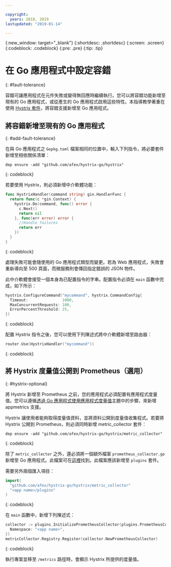 ```yaml
---

copyright:
  years: 2018, 2019
lastupdated: "2019-01-14"

---
```


{:new_window: target="_blank"}
{:shortdesc: .shortdesc}
{:screen: .screen}
{:codeblock: .codeblock}
{:pre: .pre}
{:tip: .tip}

# 在 Go 應用程式中設定容錯
{: #fault-tolerance}

容錯可讓應用程式在元件失敗或變得無回應時繼續執行。您可以將容錯功能新增至現有的 Go 應用程式，或從產生的 Go 應用程式啟用這些特性。本指導教學著重在使用 [Hystrix 套件](https://godoc.org/github.com/afex/hystrix-go/hystrix)，將容錯支援新增至 Go 應用程式。

## 將容錯新增至現有的 Go 應用程式
{: #add-fault-tolerance}

在與 Go 應用程式之 `Gopkg.toml` 檔案相同的位置中，輸入下列指令，將必要套件新增至相依關係清單：
```
dep ensure -add "github.com/afex/hystrix-go/hystrix"
```
{: codeblock}

若要使用 Hystrix，則必須新增中介軟體功能：
```go
func HystrixHandler(command string) gin.HandlerFunc {
  return func(c *gin.Context) {
    hystrix.Do(command, func() error {
      c.Next()
      return nil
    }, func(err error) error {
      //Handle failures
      return err
    })
  }
}
``` 
{: codeblock}

處理失敗可能會隨使用的 Go 應用程式類型而變更。若為 Web 應用程式，失敗會重新導向至 500 頁面，而微服務則會傳回指定錯誤的 JSON 物件。

此中介軟體會接受一個本身為已配置指令的字串。配置指令必須在 `main` 函數中完成，如下所示：
```go
hystrix.ConfigureCommand("mycommand", hystrix.CommandConfig{
  Timeout:               1000,
  MaxConcurrentRequests: 100,
  ErrorPercentThreshold: 25,
})
```
{: codeblock}

配置 Hystrix 指令之後，您可以使用下列陳述式將中介軟體新增至路由器：
```go
router.Use(HystrixHandler("mycommand"))
```
{: codeblock}

## 將 Hystrix 度量值公開到 Prometheus（選用）
{: #hystrix-optional}

將 Hystrix 新增至 Prometheus 之前，您的應用程式必須配置有應用程式度量值。您可以遵循[透過 Go 應用程式使用應用程式度量值](/docs/go/appmetrics.html)主題中的步驟，來新增 appmetrics 支援。

Hystrix 讓使用者能夠取得度量值資料，並將資料公開到度量值收集程式。若要將 Hystrix 公開到 Prometheus，則必須同時新增 metric_collector 套件：
```
dep ensure -add "github.com/afex/hystrix-go/hystrix/metric_collector"
```
{: codeblock}

除了 `metric_collector` 之外，還必須將一個額外檔案 `prometheus_collector.go` 新增至 Go 應用程式。此檔案可在[這裡](https://github.com/ibm-developer/generator-ibm-core-golang-gin/blob/develop/generators/app/templates/plugins/prometheus_collector.go)找到。此檔案應該新增至 `plugins` 套件。

需要另外兩個匯入項目：
```go
import(
  "github.com/afex/hystrix-go/hystrix/metric_collector"
  "<app name>/plugins"
)
```
{: codeblock}

在 `main` 函數中，新增下列陳述式：
```go
collector := plugins.InitializePrometheusCollector(plugins.PrometheusCollectorConfig{
  Namespace: "<app name>",
})
metricCollector.Registry.Register(collector.NewPrometheusCollector)
```
{: codeblock}

執行專案並移至 `/metrics` 路徑時，會顯示 Hystrix 所提供的度量值。
